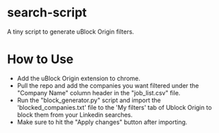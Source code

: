# search-script

A tiny script to generate uBlock Origin filters.

# How to Use

- Add the uBlock Origin extension to chrome.
- Pull the repo and add the companies you want filtered under the "Company Name" column header in the "job_list.csv" file.
- Run the "block_generator.py" script and import the 'blocked_companies.txt' file to the 'My filters' tab of Ublock Origin to block them from your Linkedin searches. 
- Make sure to hit the "Apply changes" button after importing.
